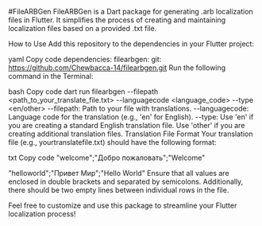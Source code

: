 #FileARBGen
FileARBGen is a Dart package for generating .arb localization files in Flutter. It simplifies the process of creating and maintaining localization files based on a provided .txt file.

How to Use
Add this repository to the dependencies in your Flutter project:

yaml
Copy code
dependencies:
  filearbgen:
    git: https://github.com/Chewbacca-14/filearbgen.git
Run the following command in the Terminal:

bash
Copy code
dart run filearbgen --filepath <path_to_your_translate_file.txt> --languagecode <language_code> --type <en/other>
--filepath: Path to your file with translations.
--languagecode: Language code for the translation (e.g., 'en' for English).
--type: Use 'en' if you are creating a standard English translation file. Use 'other' if you are creating additional translation files.
Translation File Format
Your translation file (e.g., yourtranslatefile.txt) should have the following format:

txt
Copy code
"welcome";"Добро пожаловать";"Welcome"

"helloworld";"Привет Мир";"Hello World"
Ensure that all values are enclosed in double brackets and separated by semicolons. Additionally, there should be two empty lines between individual rows in the file.

Feel free to customize and use this package to streamline your Flutter localization process!

